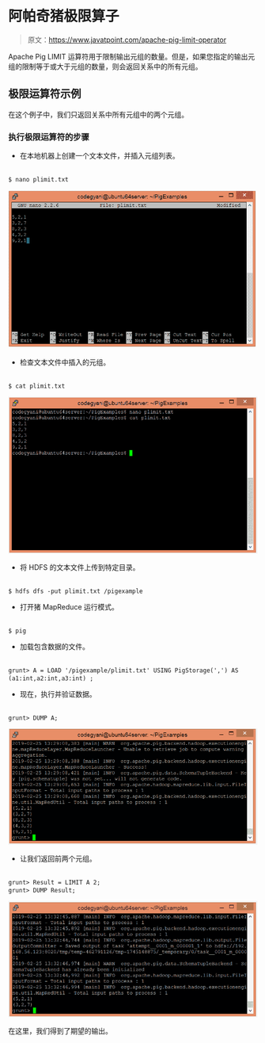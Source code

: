 # 阿帕奇猪极限算子

> 原文：<https://www.javatpoint.com/apache-pig-limit-operator>

Apache Pig LIMIT 运算符用于限制输出元组的数量。但是，如果您指定的输出元组的限制等于或大于元组的数量，则会返回关系中的所有元组。

## 极限运算符示例

在这个例子中，我们只返回关系中所有元组中的两个元组。

### 执行极限运算符的步骤

*   在本地机器上创建一个文本文件，并插入元组列表。

```

$ nano plimit.txt

```

![Apache Pig LIMIT Operator](img/b2bcea3561fa8656eb74ee8ced036fb6.png)

*   检查文本文件中插入的元组。

```

$ cat plimit.txt

```

![Apache Pig LIMIT Operator](img/d0ac0c3af15b70962fcf747ab91b6722.png)

*   将 HDFS 的文本文件上传到特定目录。

```

$ hdfs dfs -put plimit.txt /pigexample

```

*   打开猪 MapReduce 运行模式。

```

$ pig

```

*   加载包含数据的文件。

```

grunt> A = LOAD '/pigexample/plimit.txt' USING PigStorage(',') AS (a1:int,a2:int,a3:int) ;

```

*   现在，执行并验证数据。

```

grunt> DUMP A;

```

![Apache Pig LIMIT Operator](img/808dfdb5bba638923d0036a7a1d3d4d0.png)

*   让我们返回前两个元组。

```

grunt> Result = LIMIT A 2;
grunt> DUMP Result;

```

![Apache Pig LIMIT Operator](img/595f9e70a3f9d56e484b89ca3caec375.png)

在这里，我们得到了期望的输出。